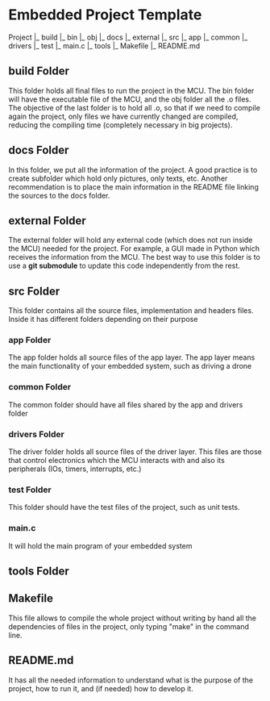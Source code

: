 # Embedded Project Template

Project
|_ build
    |_ bin
    |_ obj
|_ docs
|_ external
|_ src
    |_ app
    |_ common
    |_ drivers
    |_ test
    |_ main.c
|_ tools
|_ Makefile
|_ README.md

## build Folder
This folder holds all final files to run the project in the MCU. The bin folder will have the executable file of the MCU, and the obj folder all the .o files. The objective of the last folder is to hold all .o, so that if we need to compile again the project, only files we have currently changed are compiled, reducing the compiling time (completely necessary in big projects).


## docs Folder
In this folder, we put all the information of the project. A good practice is to create subfolder which hold only pictures, only texts, etc. Another recommendation is to place the main information in the README file linking the sources to the docs folder.

## external Folder
The external folder will hold any external code (which does not run inside the MCU) needed for the project. For example, a GUI made in Python which receives the information from the MCU. The best way to use this folder is to use a **git submodule** to update this code independently from the rest.

## src Folder
This folder contains all the source files, implementation and headers files. Inside it has different folders depending on their purpose

### app Folder
The app folder holds all source files of the app layer. The app layer means the main functionality of your embedded system, such as driving a drone

### common Folder
The common folder should have all files shared by the app and drivers folder

### drivers Folder
The driver folder holds all source files of the driver layer. This files are those that control electronics which the MCU interacts with and also its peripherals (IOs, timers, interrupts, etc.)

### test Folder
This folder should have the test files of the project, such as unit tests.

### main.c
It will hold the main program of your embedded system

## tools Folder
## Makefile
This file allows to compile the whole project without writing by hand all the dependencies of files in the project, only typing "make" in the command line.

## README.md
It has all the needed information to understand what is the purpose of the project, how to run it, and (if needed) how to develop it.